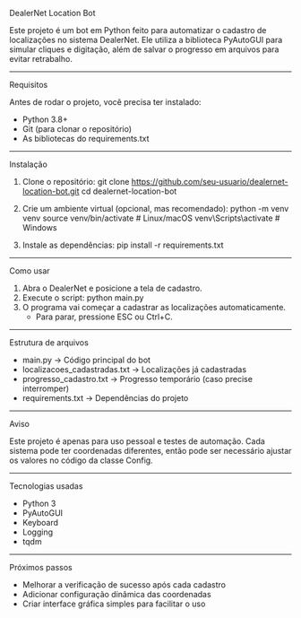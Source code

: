 DealerNet Location Bot

Este projeto é um bot em Python feito para automatizar o cadastro de localizações no sistema DealerNet.
Ele utiliza a biblioteca PyAutoGUI para simular cliques e digitação, além de salvar o progresso em arquivos para evitar retrabalho.

---

Requisitos

Antes de rodar o projeto, você precisa ter instalado:

- Python 3.8+
- Git (para clonar o repositório)
- As bibliotecas do requirements.txt

---

Instalação

1. Clone o repositório:
   git clone https://github.com/seu-usuario/dealernet-location-bot.git
   cd dealernet-location-bot

2. Crie um ambiente virtual (opcional, mas recomendado):
   python -m venv venv
   source venv/bin/activate  # Linux/macOS
   venv\Scripts\activate     # Windows

3. Instale as dependências:
   pip install -r requirements.txt

---

Como usar

1. Abra o DealerNet e posicione a tela de cadastro.
2. Execute o script:
   python main.py
3. O programa vai começar a cadastrar as localizações automaticamente.
   - Para parar, pressione ESC ou Ctrl+C.

---

Estrutura de arquivos

- main.py → Código principal do bot
- localizacoes_cadastradas.txt → Localizações já cadastradas
- progresso_cadastro.txt → Progresso temporário (caso precise interromper)
- requirements.txt → Dependências do projeto

---

Aviso

Este projeto é apenas para uso pessoal e testes de automação.
Cada sistema pode ter coordenadas diferentes, então pode ser necessário ajustar os valores no código da classe Config.

---

Tecnologias usadas

- Python 3
- PyAutoGUI
- Keyboard
- Logging
- tqdm

---

Próximos passos

- Melhorar a verificação de sucesso após cada cadastro
- Adicionar configuração dinâmica das coordenadas
- Criar interface gráfica simples para facilitar o uso
